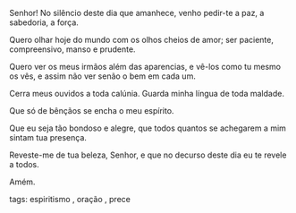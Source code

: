 
Senhor! No silêncio deste dia que amanhece,
venho pedir-te a paz, a sabedoria,
a força.

Quero olhar hoje do mundo com os olhos cheios de amor;
ser paciente, compreensivo, manso e prudente.

Quero ver os meus irmãos além das aparencias,
e vê-los como tu mesmo os vês,
e assim não ver senão o bem em cada um.

Cerra meus ouvidos a toda calúnia.
Guarda minha língua de toda maldade.

Que só de bênçãos se encha o meu espírito.

Que eu seja tão bondoso e alegre,
que todos quantos se achegarem a mim sintam tua presença.

Reveste-me de tua beleza, Senhor, e que no decurso
deste dia eu te revele a todos.

Amém.

tags: espiritismo , oração , prece
